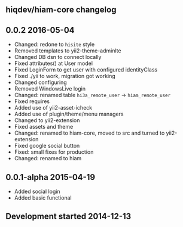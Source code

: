 hiqdev/hiam-core changelog
--------------------------

## 0.0.2 2016-05-04

- Changed: redone to `hisite` style
- Removed templates to yii2-theme-adminlte
- Changed DB dsn to connect locally
- Fixed attributes() at User model
- Fixed LoginForm to get user with configured identityClass
- Fixed ./yii to work, migration got working
- Changed configuring
- Removed WindowsLive login
- Changed: renamed table `hi3a_remote_user` -> `hiam_remote_user`
- Fixed requires
- Added use of yii2-asset-icheck
- Added use of plugin/theme/menu managers
- Changed to yii2-extension
- Fixed assets and theme
- Changed: renamed to hiam-core, moved to src and turned to yii2-extension
- Fixed google social button
- Fixed: small fixes for production
- Changed: renamed to hiam

## 0.0.1-alpha 2015-04-19

- Added social login
- Added basic functional

## Development started 2014-12-13

